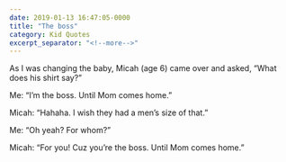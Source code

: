 ```yaml
---
date: 2019-01-13 16:47:05-0000
title: "The boss"
category: Kid Quotes
excerpt_separator: "<!--more-->"
---
```


As I was changing the baby, Micah (age 6) came over and asked, “What does his shirt say?”

Me: “I’m the boss. Until Mom comes home.”

Micah: “Hahaha. I wish they had a men’s size of that.”

Me: “Oh yeah? For whom?”

Micah: “For you! Cuz you’re the boss. Until Mom comes home.”
<!--more-->